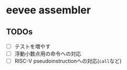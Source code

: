 # eevee assembler

## TODOs
- [ ] テストを増やす
- [ ] 浮動小数点用の命令への対応
- [ ] RISC-V pseudoinstructionへの対応(`call`など)
